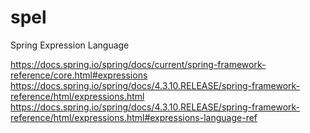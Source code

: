 # spel

Spring Expression Language

https://docs.spring.io/spring/docs/current/spring-framework-reference/core.html#expressions
https://docs.spring.io/spring/docs/4.3.10.RELEASE/spring-framework-reference/html/expressions.html
https://docs.spring.io/spring/docs/4.3.10.RELEASE/spring-framework-reference/html/expressions.html#expressions-language-ref
